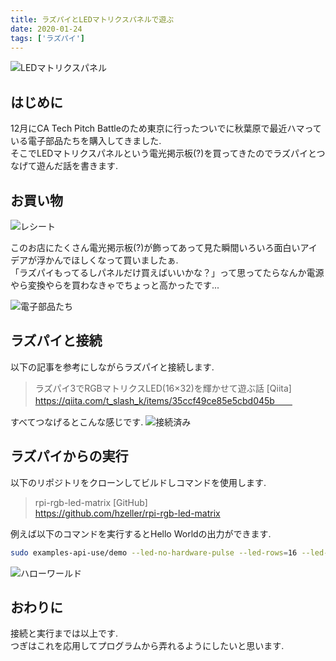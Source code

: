 ```yaml
---
title: ラズパイとLEDマトリクスパネルで遊ぶ
date: 2020-01-24
tags: ['ラズパイ']
---
```


![LEDマトリクスパネル](https://dl.dropboxusercontent.com/s/51sb17is3fpk7r4/RGB%E3%83%9E%E3%83%88%E3%83%AA%E3%82%AF%E3%82%B9LED.gif?dl=0)

## はじめに
12月にCA Tech Pitch Battleのため東京に行ったついでに秋葉原で最近ハマっている電子部品たちを購入してきました.  
そこでLEDマトリクスパネルという電光掲示板(?)を買ってきたのでラズパイとつなげて遊んだ話を書きます.  

## お買い物
![レシート](https://dl.dropboxusercontent.com/s/b1drcapjxe1qve5/%E7%A7%8B%E8%91%89%E5%8E%9F%E9%9B%BB%E5%AD%90%E9%83%A8%E5%93%81%E3%83%AC%E3%82%B7%E3%83%BC%E3%83%88.jpeg?dl=0)

このお店にたくさん電光掲示板(?)が飾ってあって見た瞬間いろいろ面白いアイデアが浮かんでほしくなって買いましたぁ.  
「ラズパイもってるしパネルだけ買えばいいかな？」って思ってたらなんか電源やら変換やらを買わなきゃでちょっと高かったです...  

![電子部品たち](https://dl.dropboxusercontent.com/s/pl23egstxo4r471/%E7%A7%8B%E8%91%89%E5%8E%9F%E9%9B%BB%E5%AD%90%E9%83%A8%E5%93%81.jpeg?dl=0)

## ラズパイと接続
以下の記事を参考にしながらラズパイと接続します.

> ラズパイ3でRGBマトリクスLED(16×32)を輝かせて遊ぶ話 [Qiita]  
> https://qiita.com/t_slash_k/items/35ccf49ce85e5cbd045b　　

すべてつなげるとこんな感じです.
![接続済み](https://dl.dropboxusercontent.com/s/v2gqtzsiq8ct378/%E3%83%A9%E3%82%BA%E3%83%91%E3%82%A4%E3%81%A8%E3%81%AE%E6%8E%A5%E7%B6%9A.jpeg?dl=0)


## ラズパイからの実行
以下のリポジトリをクローンしてビルドしコマンドを使用します.

> rpi-rgb-led-matrix [GitHub]  
> https://github.com/hzeller/rpi-rgb-led-matrix  

例えば以下のコマンドを実行するとHello Worldの出力ができます.
```zsh
sudo examples-api-use/demo --led-no-hardware-pulse --led-rows=16 --led-cols=32 -D 1 -m 20  /home/pi/rpi-rgb-led-matrix/examples-api-use/runtext16.ppm
```

![ハローワールド](https://dl.dropboxusercontent.com/s/ep9vt5f1akooxk4/%E3%83%9E%E3%83%88%E3%83%AA%E3%82%AF%E3%82%B9%E3%83%91%E3%83%8D%E3%83%AB%E3%83%8F%E3%83%AD%E3%83%BC%E3%83%AF%E3%83%BC%E3%83%AB%E3%83%89.gif?dl=0)

## おわりに
接続と実行までは以上です.  
つぎはこれを応用してプログラムから弄れるようにしたいと思います.